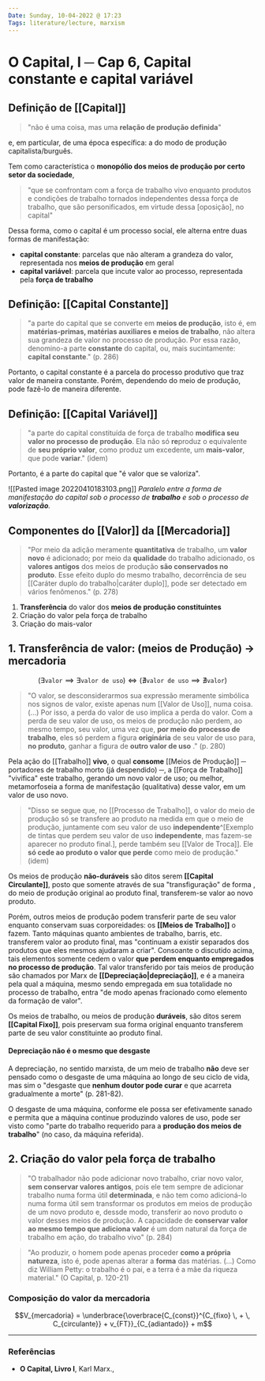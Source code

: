 ```yaml
---
Date: Sunday, 10-04-2022 @ 17:23
Tags: literature/lecture, marxism
---
```

# O Capital, I ─ Cap 6, Capital constante e capital variável
## Definição de [[Capital]]
> "não é uma coisa, mas uma **relação de produção definida**"

e, em particular, de uma época específica: a do modo de produção capitalista/burguês. 

Tem como característica o **monopólio dos meios de produção por certo setor da sociedade**,
> "que se confrontam com a força de trabalho vivo enquanto produtos e condições de trabalho tornados independentes dessa força de trabalho, que são personificados, em virtude dessa [oposição], no capital"
> 

Dessa forma, como o capital é um processo social, ele alterna entre duas formas de manifestação:
- **capital constante**: parcelas que não alteram a grandeza do valor, representada nos **meios de produção** em geral
- **capital variável**: parcela que incute valor ao processo, representada pela **força de trabalho**

## Definição: [[Capital Constante]]
> "a parte do capital que se converte em **meios de produção**, isto é, em **matérias-primas, matérias auxiliares e meios de trabalho**, não altera sua grandeza de valor no processo de produção. Por essa razão, denomino-a parte **constante** do capital, ou, mais sucintamente: **capital constante**." (p. 286)

Portanto, o capital constante é a parcela do processo produtivo que traz valor de maneira constante. Porém, dependendo do meio de produção, pode fazê-lo de maneira diferente.

## Definição: [[Capital Variável]]
> "a parte do capital constituída de força de trabalho **modifica seu valor no processo de produção**. Ela não só **re**produz o equivalente de **seu próprio valor**, como produz um excedente, um **mais-valor**, que pode **variar**." (idem)

Portanto, é a parte do capital que "é valor que se valoriza".

![[Pasted image 20220410183103.png]]
*Paralelo entre a forma de manifestação do capital sob o processo de **trabalho** e sob o processo de **valorização**.*

## Componentes do [[Valor]] da [[Mercadoria]]
> "Por meio da adição meramente **quantitativa** de trabalho, um **valor novo** é adicionado; por meio da **qualidade** do trabalho adicionado, os **valores antigos** dos meios de produção **são conservados no produto**. Esse efeito duplo do mesmo trabalho, decorrência de seu [[Caráter duplo do trabalho|caráter duplo]], pode ser detectado em vários fenômenos." (p. 278)
1. **Transferência** do valor dos **meios de produção constituintes**
2. Criação do valor pela força de trabalho
3. Criação do mais-valor

## 1. Transferência de valor: (meios de Produção) -> mercadoria
$$(\exists \texttt{valor} \implies \exists \texttt{valor de uso}) \iff (\nexists \texttt{valor de uso} \implies \nexists \texttt{valor})$$

> "O valor, se desconsiderarmos sua expressão meramente simbólica nos signos de valor, existe apenas num [[Valor de Uso]], numa coisa. (...) Por isso, a perda do valor de uso implica a perda do valor. Com a perda de seu valor de uso, os meios de produção não perdem, ao mesmo tempo, seu valor, uma vez que, **por meio do processo de trabalho**, eles só perdem a figura **originária** de seu valor de uso para, **no produto**, ganhar a figura de **outro valor de uso** ." (p. 280)

Pela ação do [[Trabalho]] **vivo**, o qual **consome** [[Meios de Produção]] ─ portadores de trabalho morto (já despendido) ─, a [[Força de Trabalho]] "vivifica" este trabalho, gerando um novo valor de uso; ou melhor, metamorfoseia a forma de manifestação (qualitativa) desse valor, em um valor de uso novo.

> "Disso se segue que, no [[Processo de Trabalho]], o valor do meio de produção só se transfere ao produto na medida em que o meio de produção, juntamente com seu valor de uso **independente**^[Exemplo de tintas que perdem seu valor de uso **independente**, mas fazem-se aparecer no produto final.], perde também seu [[Valor de Troca]]. Ele **só cede ao produto o valor que perde** como meio de produção." (idem)

Os meios de produção **não-duráveis** são ditos serem **[[Capital Circulante]]**, posto que somente através de sua "transfiguração" de forma , do meio de produção original ao produto final,  transferem-se valor ao novo produto.

Porém, outros meios de produção podem transferir parte de seu valor enquanto conservam suas corporeidades: os **[[Meios de Trabalho]]** o fazem. Tanto máquinas quanto ambientes de trabalho, barris, etc. transferem valor ao produto final, mas "continuam a existir separados dos produtos que eles mesmos ajudaram a criar". Consoante o discutido acima, tais elementos somente cedem o valor **que perdem enquanto empregados no processo de produção**. Tal valor transferido por tais meios de produção são chamados por Marx de **[[Depreciação|depreciação]]**, e é a maneira pela qual a máquina, mesmo sendo empregada em sua totalidade no processo de trabalho, entra "de modo apenas fracionado como elemento da formação de valor".

Os meios de trabalho, ou meios de produção **duráveis**, são ditos serem **[[Capital Fixo]]**, pois preservam sua forma original enquanto transferem parte de seu valor constituinte ao produto final. 

#### Depreciação não é o mesmo que desgaste
A depreciação, no sentido marxista, de um meio de trabalho **não** deve ser pensado como o desgaste de uma máquina ao longo de seu ciclo de vida, mas sim o "desgaste que **nenhum doutor pode curar** e que acarreta gradualmente a morte" (p. 281-82). 

O desgaste de uma máquina, conforme ele possa ser efetivamente sanado e permita que a máquina continue produzindo valores de uso, pode ser visto como "parte do trabalho requerido para a **produção dos meios de trabalho**" (no caso, da máquina referida). 


## 2. Criação do valor pela força de trabalho
> "O trabalhador não pode adicionar novo trabalho, criar novo valor, **sem conservar valores antigos**, pois ele tem sempre de adicionar trabalho numa forma útil **determinada**, e não tem como adicioná-lo numa forma útil sem transformar os produtos em meios de produção de um novo produto e, dessde modo, transferir ao novo produto o valor desses meios de produção. 
> A capacidade de **conservar valor ao mesmo tempo que adiciona valor** é um dom natural da força de trabalho em ação, do trabalho vivo" (p. 284)

> "Ao produzir, o homem pode apenas proceder **como a própria natureza**, isto é, pode apenas alterar a **forma** das matérias. (...) 
Como diz William Petty: o trabalho é o pai, e a terra é a mãe da riqueza material." (O Capital, p. 120-21)

### Composição do valor da mercadoria
$$V_{mercadoria} = \underbrace{\overbrace{C_{const}}^{C_{fixo} \, + \, C_{circulante}} + v_{FT}}_{C_{adiantado}} + m$$


---
### Referências
- **O Capital, Livro I**, Karl Marx.,